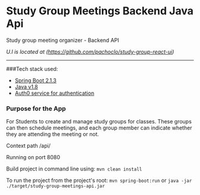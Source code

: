 # Study Group Meetings Backend Java Api
Study group meeting organizer - Backend API

_U.I is located at (https://github.com/pachoclo/study-group-react-ui)_

---

###Tech stack used:
- [Spring Boot 2.1.3](https://spring.io/projects/spring-boot)
- [Java v1.8](https://www.oracle.com/technetwork/java/javase/overview/java8-2100321.html)
- [Auth0 service for authentication](https://auth0.com/)



### Purpose for the App

For Students to create and manage study groups for classes.
These groups can then schedule meetings, and each group member can indicate whether they are attending the meeting or not.


Context path /api/

Running on port 8080

Build project in command line using: `mvn clean install`

To run the project from the project's root: `mvn spring-boot:run`
or `java -jar ./target/study-group-meetings-api.jar`

